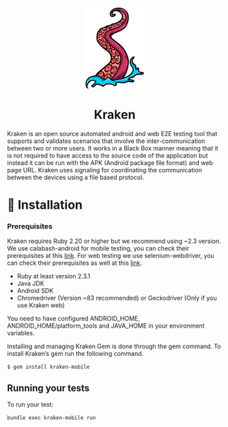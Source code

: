 <p align="center">
    <img src="./reporter/assets/images/kraken.png" alt="kraken logo" width="140" height="193">
<h1 align="center">Kraken</h1>

Kraken is an open source automated android and web E2E testing tool that supports and validates scenarios that involve the inter-communication between two or more users. It works in a Black Box manner meaning that it is not required to have access to the source code of the application but instead it can be run with the APK (Android package file format) and web page URL. Kraken uses signaling for coordinating the communication between the devices using a file based protocol.
# 🔨 Installation

### Prerequisites

Kraken requires Ruby 2.20 or higher but we recommend using ~2.3 version. We use calabash-android for mobile testing, you can check their prerequisites at this [link](https://github.com/calabash/calabash-android/blob/master/documentation/installation.md). For web testing we use selenium-webdriver, you can check their prerequisites as well at this [link](https://www.selenium.dev/selenium/docs/api/rb/).

- Ruby at least version 2.3.1
- Java JDK
- Android SDK
- Chromedriver (Version ~83 recommended) or Geckodriver (Only if you use Kraken web)

You need to have configured ANDROID_HOME, ANDROID_HOME/platform_tools and JAVA_HOME in your environment variables.

Installing and managing Kraken Gem is done through the gem command. To install Kraken’s gem run the following command.

```
$ gem install kraken-mobile
```




## Running your tests

To run your test:

```
bundle exec kraken-mobile run
```


